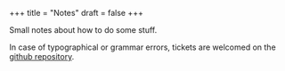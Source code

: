 +++
title = "Notes"
draft = false
+++

Small notes about how to do some stuff.

In case of typographical or grammar errors, tickets are welcomed on the
[github repository](https://github.com/edouardparis/edouard.paris).
